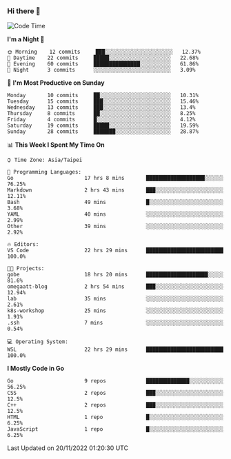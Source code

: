 ### Hi there 👋

<!--START_SECTION:waka-->
![Code Time](http://img.shields.io/badge/Code%20Time-600%20hrs%2016%20mins-blue)

**I'm a Night 🦉** 

```text
🌞 Morning    12 commits     ███░░░░░░░░░░░░░░░░░░░░░░   12.37% 
🌆 Daytime    22 commits     █████░░░░░░░░░░░░░░░░░░░░   22.68% 
🌃 Evening    60 commits     ███████████████░░░░░░░░░░   61.86% 
🌙 Night      3 commits      ░░░░░░░░░░░░░░░░░░░░░░░░░   3.09%

```
📅 **I'm Most Productive on Sunday** 

```text
Monday       10 commits     ██░░░░░░░░░░░░░░░░░░░░░░░   10.31% 
Tuesday      15 commits     ███░░░░░░░░░░░░░░░░░░░░░░   15.46% 
Wednesday    13 commits     ███░░░░░░░░░░░░░░░░░░░░░░   13.4% 
Thursday     8 commits      ██░░░░░░░░░░░░░░░░░░░░░░░   8.25% 
Friday       4 commits      █░░░░░░░░░░░░░░░░░░░░░░░░   4.12% 
Saturday     19 commits     █████░░░░░░░░░░░░░░░░░░░░   19.59% 
Sunday       28 commits     ███████░░░░░░░░░░░░░░░░░░   28.87%

```


📊 **This Week I Spent My Time On** 

```text
⌚︎ Time Zone: Asia/Taipei

💬 Programming Languages: 
Go                       17 hrs 8 mins       ███████████████████░░░░░░   76.25% 
Markdown                 2 hrs 43 mins       ███░░░░░░░░░░░░░░░░░░░░░░   12.11% 
Bash                     49 mins             █░░░░░░░░░░░░░░░░░░░░░░░░   3.68% 
YAML                     40 mins             ░░░░░░░░░░░░░░░░░░░░░░░░░   2.99% 
Other                    39 mins             ░░░░░░░░░░░░░░░░░░░░░░░░░   2.92%

🔥 Editors: 
VS Code                  22 hrs 29 mins      █████████████████████████   100.0%

🐱‍💻 Projects: 
gobe                     18 hrs 20 mins      ████████████████████░░░░░   81.6% 
omegaatt-blog            2 hrs 54 mins       ███░░░░░░░░░░░░░░░░░░░░░░   12.94% 
lab                      35 mins             ░░░░░░░░░░░░░░░░░░░░░░░░░   2.61% 
k8s-workshop             25 mins             ░░░░░░░░░░░░░░░░░░░░░░░░░   1.91% 
.ssh                     7 mins              ░░░░░░░░░░░░░░░░░░░░░░░░░   0.54%

💻 Operating System: 
WSL                      22 hrs 29 mins      █████████████████████████   100.0%

```

**I Mostly Code in Go** 

```text
Go                       9 repos             ██████████████░░░░░░░░░░░   56.25% 
CSS                      2 repos             ███░░░░░░░░░░░░░░░░░░░░░░   12.5% 
C++                      2 repos             ███░░░░░░░░░░░░░░░░░░░░░░   12.5% 
HTML                     1 repo              █░░░░░░░░░░░░░░░░░░░░░░░░   6.25% 
JavaScript               1 repo              █░░░░░░░░░░░░░░░░░░░░░░░░   6.25%

```



 Last Updated on 20/11/2022 01:20:30 UTC
<!--END_SECTION:waka-->

<!--
**omegaatt36/omegaatt36** is a ✨ _special_ ✨ repository because its `README.md` (this file) appears on your GitHub profile.

Here are some ideas to get you started:

- 🔭 I’m currently working on ...
- 🌱 I’m currently learning ...
- 👯 I’m looking to collaborate on ...
- 🤔 I’m looking for help with ...
- 💬 Ask me about ...
- 📫 How to reach me: ...
- 😄 Pronouns: ...
- ⚡ Fun fact: ...
-->
